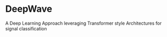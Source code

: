 # DeepWave
A Deep Learning Approach leveraging Transformer style Architectures for signal classification
